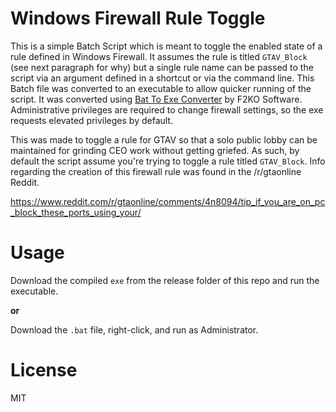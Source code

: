 # Windows Firewall Rule Toggle

This is a simple Batch Script which is meant to toggle the enabled state of a 
rule defined in Windows Firewall. It assumes the rule is titled `GTAV_Block` 
(see next paragraph for why) but a single rule name can be passed to the script 
via an argument defined in a shortcut or via the command line. This Batch file 
was converted to an executable to allow quicker running of the script. It was 
converted using [Bat To Exe Converter](http://www.f2ko.de/en/b2e.php)
 by F2KO Software. Administrative privileges are required to change firewall 
 settings, so the exe requests elevated privileges by default.

This was made to toggle a rule for GTAV so that a solo public lobby can be 
maintained for grinding CEO work without getting griefed. As such, by default 
the script assume you're trying to toggle a rule titled `GTAV_Block`. Info
regarding the creation of this firewall rule was found in the /r/gtaonline 
Reddit. 

https://www.reddit.com/r/gtaonline/comments/4n8094/tip_if_you_are_on_pc_block_these_ports_using_your/

# Usage

Download the compiled `exe` from the release folder of this repo and run the 
executable. 

**or**

Download the `.bat` file, right-click, and run as Administrator.

# License

MIT
